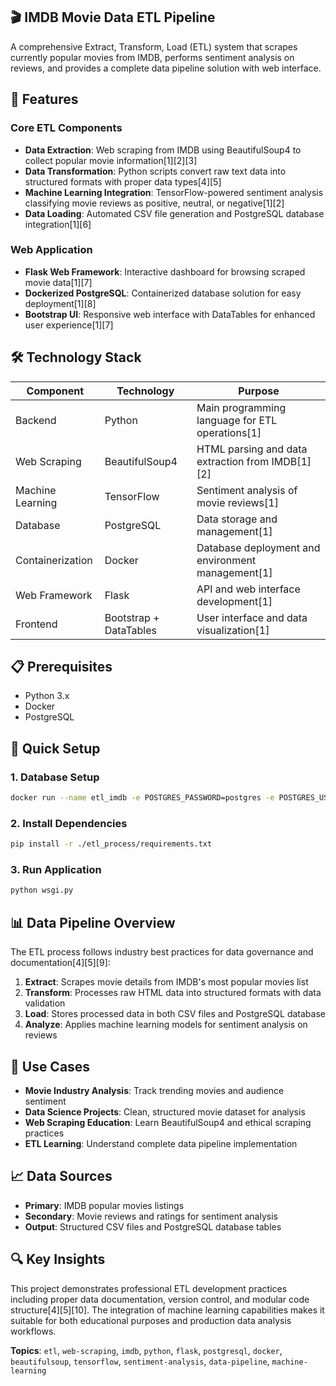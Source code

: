 ## 🎬 IMDB Movie Data ETL Pipeline

A comprehensive Extract, Transform, Load (ETL) system that scrapes currently popular movies from IMDB, performs sentiment analysis on reviews, and provides a complete data pipeline solution with web interface.

## 🚀 Features

### Core ETL Components
- **Data Extraction**: Web scraping from IMDB using BeautifulSoup4 to collect popular movie information[1][2][3]
- **Data Transformation**: Python scripts convert raw text data into structured formats with proper data types[4][5]  
- **Machine Learning Integration**: TensorFlow-powered sentiment analysis classifying movie reviews as positive, neutral, or negative[1][2]
- **Data Loading**: Automated CSV file generation and PostgreSQL database integration[1][6]

### Web Application
- **Flask Web Framework**: Interactive dashboard for browsing scraped movie data[1][7]
- **Dockerized PostgreSQL**: Containerized database solution for easy deployment[1][8]
- **Bootstrap UI**: Responsive web interface with DataTables for enhanced user experience[1][7]

## 🛠 Technology Stack

| Component | Technology | Purpose |
|-----------|------------|---------|
| Backend | Python | Main programming language for ETL operations[1] |
| Web Scraping | BeautifulSoup4 | HTML parsing and data extraction from IMDB[1][2] |
| Machine Learning | TensorFlow | Sentiment analysis of movie reviews[1] |
| Database | PostgreSQL | Data storage and management[1] |
| Containerization | Docker | Database deployment and environment management[1] |
| Web Framework | Flask | API and web interface development[1] |
| Frontend | Bootstrap + DataTables | User interface and data visualization[1] |

## 📋 Prerequisites

- Python 3.x
- Docker
- PostgreSQL

## 🔧 Quick Setup

### 1. Database Setup
```bash
docker run --name etl_imdb -e POSTGRES_PASSWORD=postgres -e POSTGRES_USER=postgres -e POSTGRES_DB=imdb -d -p 5432:5432 postgres
```

### 2. Install Dependencies
```bash
pip install -r ./etl_process/requirements.txt
```

### 3. Run Application
```bash
python wsgi.py
```

## 📊 Data Pipeline Overview

The ETL process follows industry best practices for data governance and documentation[4][5][9]:

1. **Extract**: Scrapes movie details from IMDB's most popular movies list
2. **Transform**: Processes raw HTML data into structured formats with data validation
3. **Load**: Stores processed data in both CSV files and PostgreSQL database
4. **Analyze**: Applies machine learning models for sentiment analysis on reviews

## 🎯 Use Cases

- **Movie Industry Analysis**: Track trending movies and audience sentiment
- **Data Science Projects**: Clean, structured movie dataset for analysis
- **Web Scraping Education**: Learn BeautifulSoup4 and ethical scraping practices
- **ETL Learning**: Understand complete data pipeline implementation

## 📈 Data Sources

- **Primary**: IMDB popular movies listings
- **Secondary**: Movie reviews and ratings for sentiment analysis
- **Output**: Structured CSV files and PostgreSQL database tables

## 🔍 Key Insights

This project demonstrates professional ETL development practices including proper data documentation, version control, and modular code structure[4][5][10]. The integration of machine learning capabilities makes it suitable for both educational purposes and production data analysis workflows.

**Topics**: `etl`, `web-scraping`, `imdb`, `python`, `flask`, `postgresql`, `docker`, `beautifulsoup`, `tensorflow`, `sentiment-analysis`, `data-pipeline`, `machine-learning`
